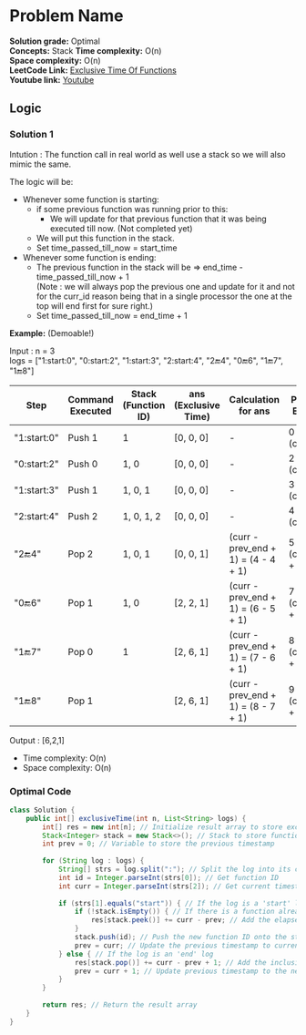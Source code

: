 # Problem Name

**Solution grade:** Optimal  
**Concepts:** Stack
**Time complexity:** O(n)  
**Space complexity:** O(n)  
**LeetCode Link:** [Exclusive Time Of Functions](https://leetcode.com/problems/exclusive-time-of-functions) <br>
**Youtube link:** [Youtube](https://www.youtube.com/watch?v=CBJI_lZxYU8&t=25s)

## Logic




### Solution 1

Intution : The function call in real world as well use a stack so we will also mimic the same.

The logic will be:
- Whenever some function is starting:
  - if some previous function was running prior to this:
    - We will update for that previous function that it was being executed till now. (Not completed yet)
  - We will put this function in the stack.
  - Set time_passed_till_now = start_time
- Whenever some function is ending:
  - The previous function in the stack will be => end_time - time_passed_till_now + 1             
          (Note :  we will always pop the previous one and update for it and not for the curr_id reason being that in a single processor the one at the top will end first for sure right.)
  - Set time_passed_till_now = end_time + 1


**Example:** (Demoable!)


Input : 
n = 3<br>
logs = ["1:start:0", "0:start:2", "1:start:3", "2:start:4", "2:end:4", "0:end:6", "1:end:7", "1:end:8"]

       
| Step            | Command Executed | Stack (Function ID) | ans (Exclusive Time) | Calculation for ans | Prev End  |
|-----------------|-------------------|---------------------|----------------------|---------------------|----------|
| "1:start:0"     | Push 1            | 1                   | [0, 0, 0]            | -                   | 0 (curr)        |
| "0:start:2"    | Push 0            | 1, 0                | [0, 0, 0]            | -                   | 2  (curr)        |
| "1:start:3"    | Push 1            | 1, 0, 1             | [0, 0, 0]            | -                   | 3  (curr)        |
| "2:start:4"    | Push 2            | 1, 0, 1, 2          | [0, 0, 0]            | -                   | 4  (curr)        |
| "2:end:4"      | Pop 2             | 1, 0, 1             | [0, 0, 1]            | (curr - prev_end + 1) = (4 - 4 + 1) | 5 (curr + 1)  |
| "0:end:6"     | Pop 1             | 1, 0                | [2, 2, 1]            | (curr - prev_end + 1) = (6 - 5 + 1) | 7 (curr + 1) |
| "1:end:7"     | Pop 0             | 1                   | [2, 6, 1]            | (curr - prev_end + 1) = (7 - 6 + 1) | 8 (curr + 1)|
| "1:end:8"     | Pop 1             |                     | [2, 6, 1]            | (curr - prev_end + 1) = (8 - 7 + 1) | 9 (curr + 1)|


Output  : [6,2,1]



    
- Time complexity: O(n)
- Space complexity: O(n)


### Optimal Code

```java
class Solution {
    public int[] exclusiveTime(int n, List<String> logs) {
        int[] res = new int[n]; // Initialize result array to store exclusive times
        Stack<Integer> stack = new Stack<>(); // Stack to store function IDs
        int prev = 0; // Variable to store the previous timestamp
        
        for (String log : logs) {
            String[] strs = log.split(":"); // Split the log into its components
            int id = Integer.parseInt(strs[0]); // Get function ID
            int curr = Integer.parseInt(strs[2]); // Get current timestamp
            
            if (strs[1].equals("start")) { // If the log is a 'start' log
                if (!stack.isEmpty()) { // If there is a function already running
                    res[stack.peek()] += curr - prev; // Add the elapsed time to the current function
                }
                stack.push(id); // Push the new function ID onto the stack
                prev = curr; // Update the previous timestamp to current timestamp
            } else { // If the log is an 'end' log
                res[stack.pop()] += curr - prev + 1; // Add the inclusive time for the ending function
                prev = curr + 1; // Update previous timestamp to the next timestamp
            }
        }
        
        return res; // Return the result array
    }
}

